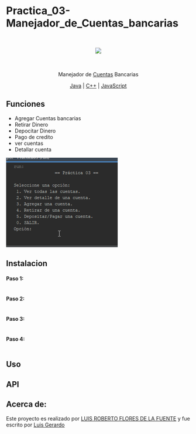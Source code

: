 # Practica_03-Manejador_de_Cuentas_bancarias

<div>
    <br/>
    <p align="center">
        <a href="#" target="_blank">
            <img src="https://avatars0.githubusercontent.com/u/46802580?s=400&u=c82b978b0efc4d93d75bee163fe44c171a779bd9&v=4">
        </a>
    </p>
    <br>
    <div>
        <p align="center">
        Manejador de <a href="#" >Cuentas</a> Bancarias
        </p>
    </div>
    <div>
        <p align="center">
            <a href="#" target="_blank">Java</a> | <a href="#" target="_blank">C++</a> | <a href="#" target="_blank">JavaScript</a>
        </p>
    </div>
</div>

## Funciones
- Agregar Cuentas bancarias
- Retirar Dinero
- Depocitar Dinero
- Pago de credito
- ver cuentas
- Detallar cuenta

![Demostracion](img.gif)

## Instalacion

#### Paso 1:
```

```

#### Paso 2:
```

```
#### Paso 3:
```

```
#### Paso 4:
```

```

## Uso

## API

## Acerca de:
Este proyecto es realizado por [LUIS ROBERTO FLORES DE LA FUENTE]() y fue escrito por [Luis Gerardo](https://github.com/GitLuisG)